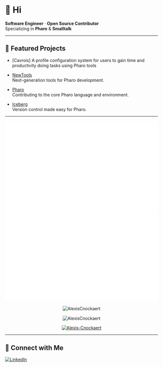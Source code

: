 # 👋 Hi

**Software Engineer** · **Open Source Contributor**  
Specializing in **Pharo** & **Smalltalk**

---

## 🌟 Featured Projects

- [Cavrois]
  A profile configuration system for users to gain time and productivity doing tasks using Pharo tools

- [NewTools](https://github.com/pharo-spec/NewTools)  
  Next-generation tools for Pharo development.

- [Pharo](https://github.com/pharo-project/pharo)  
  Contributing to the core Pharo language and environment.

- [Iceberg](https://github.com/pharo-vcs/iceberg)  
  Version control made easy for Pharo.

---

<a href="https://github.com/jstrieb/github-stats" align="center">

![](https://raw.githubusercontent.com/jecisc/github-stats/master/generated/overview.svg#gh-dark-mode-only)
![](https://raw.githubusercontent.com/jecisc/github-stats/master/generated/languages.svg#gh-dark-mode-only)

</a>

<p align="center">
  <img src="https://github-readme-stats.vercel.app/api?username=jecisc&count_private=true&hide=stars&show_icons=true&theme=gruvbox-duo&include_all_commits=true" alt="AlexisCnockaert" />  
  <p align="center"><img align="center" src="https://github-readme-streak-stats.herokuapp.com/?user=jecisc&theme=gruvbox-duo" alt="AlexisCnockaert" /></p>
</p>
<p align="center"> <a href="https://github.com/ryo-ma/github-profile-trophy"><img src="https://github-profile-trophy.vercel.app/?username=jecisc&theme=buddhism" alt="Alexis-Cnockaert" /></a> </p>

---


## 🔗 Connect with Me

[![LinkedIn](https://img.shields.io/badge/LinkedIn-AlexisCnockaert-blue?logo=linkedin)](https://www.linkedin.com/in/AlexisCnockaert)

